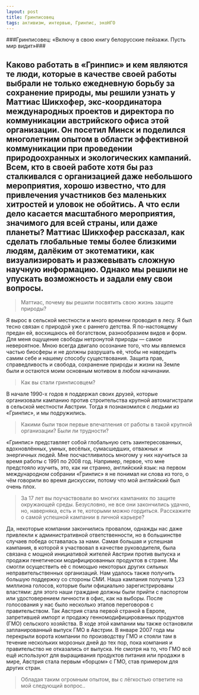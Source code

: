 ```yaml
---
layout: post
title: Гринписовец
tags: активизм, интервью, Гринпис, экоНГО
---
```


###Гринписовец: «Включу в свою книгу белорусские пейзажи. Пусть мир видит»###

Каково работать в «Гринпис» и кем являются те люди, которые в качестве своей работы выбрали не только ежедневную борьбу за сохранение природы, мы решили узнать у Маттиас Шикхофер, экс-координатора международных проектов и директора по коммуникации австрийского офиса этой организации.
Он посетил Минск и поделился многолетним опытом в области эффективной коммуникации при проведении природоохранных и экологических кампаний. Всем, кто в своей работе хотя бы раз сталкивался с организацией даже небольшого мероприятия, хорошо известно, что для привлечения участников без маленьких хитростей и уловок не обойтись. А что если дело касается масштабного мероприятия, значимого для всей страны, или даже планеты? Маттиас Шикхофер рассказал, как сделать глобальные темы более близкими людям, далёким от экотематики, как визуализировать и разжевывать сложную научную информацию.
Однако мы решили не упускать возможность и задали ему свои вопросы.
---

> Маттиас, почему вы решили посвятить свою жизнь защите природы?

Я вырос в сельской местности и много времени проводил в лесу. Я был тесно связан с природой уже с раннего детства. Я по-настоящему предан ей, восхищаюсь её богатством, разнообразием видов и форм. Для меня ощущение свободы нетронутой природы — самое невероятное. Мною всегда двигало осознание того, что мы являемся частью биосферы и не должны разрушать её, чтобы не навредить самим себе и нашему способу существования. Защита прав, справедливость и свобода, сохранение природы и жизни на Земле были и остаются моим основным мотивом в любом начинании.
> Как вы стали гринписовцем?

В начале 1990-х годов я поддержал своих друзей, которые организовали кампанию против строительства крупной автомагистрали в сельской местности Австрии. Тогда я познакомился с людьми из «Гринпис», и мы подружились.
> Какими были твои первые впечатления от работы в такой крупной организации? Были ли трудности?

«Гринпис» представляет собой глобальную сеть заинтересованных, вдохновлённых, умных, весёлых, сумасшедших, отважных и энергичных людей. Мне посчастливилось многому у них научиться за время работы с 1991 по 2008 год. Например, первое, что мне предстояло изучить, это, как ни странно, английский язык: на первом международном собрании «Гринпис» я не понимал ни слова из того, о чём говорили во время дискуссии, потому что мой английский был очень плох.
>  За 17 лет вы поучаствовали во многих кампаниях по защите окружающей среды. Безусловно, не все они закончились удачно, но, наверняка, есть и те, которыми можно гордиться. Расскажите о самой успешной кампании в личной карьере?

Да, некоторые компании закончились провалом, однажды нас даже привлекли к административной ответственности, но в большинстве случаев победа оставалась за нами.
Самая большая и успешная кампания, в которой я участвовал в качестве руководителя, была связана с мощной инициативой жителей Австрии против выпуска и продажи генетически модифицированных продуктов в стране. Мы смогли осуществить её с помощью некоторых других сильных неправительственных организаций. Нам удалось также получить большую поддержку со стороны СМИ. Наша кампания получила 1,23 миллиона голосов, которые были официально зарегистрированы властями: для этого наши граждане должны были прийти с паспортом или удостоверением личности в офис, как на выборы. После голосования у нас было несколько этапов переговоров с правительством. Так Австрия стала первой страной в Европе, запретившей импорт и продажу генномодифицированных продуктов (ГМО) сельского хозяйства.
В ходе этой кампании мы также остановили запланированный выпуск ГМО в Австрии. В январе 2007 года мы перекрыли ворота компании по производству ГМО и стояли там в течение нескольких морозных дней до тех пор, пока компания и правительство не отказались от выпуска.
Не смотря на то, что ГМО всё ещё используют для выращивания продуктов питания или продажи в мире, Австрия стала первым «борцом» с ГМО, став примером для других стран.
> Обладая таким огромным опытом, вы с лёгкостью ответите на мой следующий вопрос..
